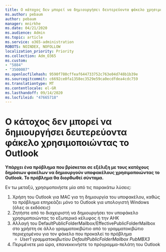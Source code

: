 ```yaml
---
title: Ο κάτοχος δεν μπορεί να δημιουργήσει δευτερεύοντα φάκελο χρησιμοποιώντας το Outlook
ms.author: pebaum
author: pebaum
manager: mnirkhe
ms.date: 04/21/2020
ms.audience: Admin
ms.topic: article
ms.service: o365-administration
ROBOTS: NOINDEX, NOFOLLOW
localization_priority: Priority
ms.collection: Adm_O365
ms.custom:
- "5884"
- "3500007"
ms.openlocfilehash: 9590f780cffeaf644733752c763e04d748b1b39e
ms.sourcegitcommit: c6692ce0fa1358ec3529e59ca0ecdfdea4cdc759
ms.translationtype: MT
ms.contentlocale: el-GR
ms.lasthandoff: 09/14/2020
ms.locfileid: "47665718"
---
```

# <a name="owner-cannot-create-sub-folder-using-outlook"></a>Ο κάτοχος δεν μπορεί να δημιουργήσει δευτερεύοντα φάκελο χρησιμοποιώντας το Outlook

**Υπάρχει ένα πρόβλημα που βρίσκεται σε εξέλιξη με τους κατόχους δημόσιων φακέλων να δημιουργούν υποφακέλους χρησιμοποιώντας το Outlook. Το πρόβλημα θα διορθωθεί σύντομα.**

Εν τω μεταξύ, χρησιμοποιήστε μία από τις παρακάτω λύσεις:

1. Χρήση του Outlook για MAC για τη δημιουργία του υποφακέλου, καθώς το πρόβλημα επηρεάζει μόνο το Outlook για υπολογιστή Windows (όλες οι εκδόσεις)
2. Ζητήστε από το διαχειριστή να δημιουργήσει τον υποφάκελο χρησιμοποιώντας το εξωτερικό κέλυφος ή την ΑΗΚ
3. Αλλαγή του DefaultPublicFolderMailbox/EffectivePublicFolderMailbox στο χρήστη σε άλλο γραμματοκιβώτιο από το γραμματοκιβώτιο περιεχομένου για τον φάκελο που προκαλεί το πρόβλημα  
    - *User1 γραμματοκιβωτίου DefaultPublicFolderMailbox PubMBX3*
4. Περιμένετε μια ώρα, επανεκκινήστε το πρόγραμμα-πελάτη του Outlook